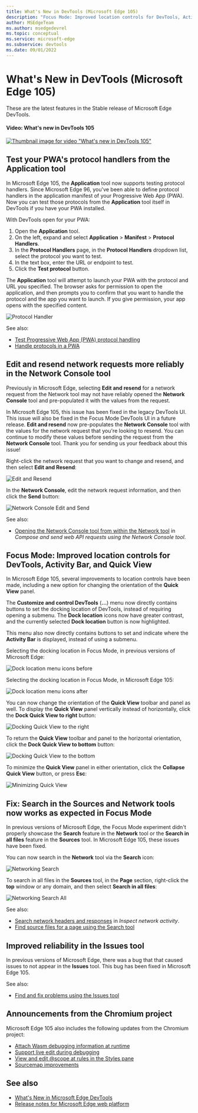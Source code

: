 ```yaml
---
title: What's New in DevTools (Microsoft Edge 105)
description: "Focus Mode: Improved location controls for DevTools, Activity Bar, Quick View, and Improved reliability in Issues tool. And more."
author: MSEdgeTeam
ms.author: msedgedevrel
ms.topic: conceptual
ms.service: microsoft-edge
ms.subservice: devtools
ms.date: 09/01/2022
---
```

# What's New in DevTools (Microsoft Edge 105)

These are the latest features in the Stable release of Microsoft Edge DevTools.


<!-- ------------------------------ -->
#### Video: What's new in DevTools 105

[![Thumbnail image for video "What's new in DevTools 105"](./devtools-105-images/devtools-whatsnew-105.png)](https://www.youtube.com/watch?v=h0XJH_iLoUk)


<!-- ====================================================================== -->
## Test your PWA's protocol handlers from the Application tool

<!-- Title: Test your PWA's protocol handlers from the Application tool -->
<!-- Subtitle: From the Manifest section of the Application tool, you can now provide custom protocols to launch your PWA. -->

In Microsoft Edge 105, the **Application** tool now supports testing protocol handlers.  Since Microsoft Edge 96, you've been able to define protocol handlers in the application manifest of your Progressive Web App (PWA).  Now you can test those protocols from the **Application** tool itself in DevTools if you have your PWA installed.

With DevTools open for your PWA:

1. Open the **Application** tool.
1. On the left, expand and select **Application** > **Manifest** > **Protocol Handlers**.
1. In the **Protocol Handlers** page, in the **Protocol Handlers** dropdown list, select the protocol you want to test.
1. In the text box, enter the URL or endpoint to test.
1. Click the **Test protocol** button.

The **Application** tool will attempt to launch your PWA with the protocol and URL you specified.  The browser asks for permission to open the application, and then prompts you to confirm that you want to handle the protocol and the app you want to launch. If you give permission, your app opens with the specified content.

![Protocol Handler](./devtools-105-images/protocol-handler.png)

See also:

* [Test Progressive Web App (PWA) protocol handling](../../../progressive-web-apps/protocol-handlers.md)
* [Handle protocols in a PWA](../../../../progressive-web-apps/how-to/handle-protocols.md)


<!-- ====================================================================== -->
## Edit and resend network requests more reliably in the Network Console tool

<!-- Title: Edit and resend network requests more reliably in the Network Console tool  -->
<!-- Subtitle: Modify and resend network requests that have been logged in the Network tool with the Network Console tool. -->

Previously in Microsoft Edge, selecting **Edit and resend** for a network request from the Network tool may not have reliably opened the **Network Console** tool and pre-populated it with the values from the request.

In Microsoft Edge 105, this issue has been fixed in the legacy DevTools UI.  This issue will also be fixed in the Focus Mode DevTools UI in a future release.  **Edit and resend** now pre-populates the **Network Console** tool with the values for the network request that you're looking to resend.  You can continue to modify these values before sending the request from the **Network Console** tool.  Thank you for sending us your feedback about this issue!

Right-click the network request that you want to change and resend, and then select **Edit and Resend**:

![Edit and Resend](./devtools-105-images/edit-and-resend.png)

In the **Network Console**, edit the network request information, and then click the **Send** button:

![Network Console Edit and Send](./devtools-105-images/networkconsole-edit.png)

See also:
* [Opening the Network Console tool from within the Network tool](../../../network-console/network-console-tool.md#opening-the-network-console-tool-from-within-the-network-tool) in _Compose and send web API requests using the Network Console tool_.


<!-- ====================================================================== -->
## Focus Mode: Improved location controls for DevTools, Activity Bar, and Quick View

<!-- Title: Focus Mode: Improved location controls for DevTools, Activity Bar, and Quick View -->
<!-- Subtitle: Focus Mode: Improved location controls for DevTools, Activity Bar, and Quick View. -->

In Microsoft Edge 105, several improvements to location controls have been made, including a new option for changing the orientation of the **Quick View** panel.

The **Customize and control DevTools** (**...**) menu now directly contains buttons to set the docking location of DevTools, instead of requiring opening a submenu.  The **Dock location** icons now have greater contrast, and the currently selected **Dock location** button is now highlighted.

This menu also now directly contains buttons to set and indicate where the **Activity Bar** is displayed, instead of using a submenu.

Selecting the docking location in Focus Mode, in previous versions of Microsoft Edge:

![Dock location menu icons before](./devtools-105-images/before-docking-menu.png)

Selecting the docking location in Focus Mode, in Microsoft Edge 105:

![Dock location menu icons after](./devtools-105-images/after-docking-menu.png)

You can now change the orientation of the **Quick View** toolbar and panel as well.  To display the **Quick View** panel vertically instead of horizontally, click the **Dock Quick View to right** button:

![Docking Quick View to the right](./devtools-105-images/quickview-console.png)

To return the **Quick View** toolbar and panel to the horizontal orientation, click the **Dock Quick View to bottom** button:

![Docking Quick View to the bottom](./devtools-105-images/dock-quick-view-bottom.png)

To minimize the **Quick View** panel in either orientation, click the **Collapse Quick View** button, or press **Esc**:

![Minimizing Quick View](./devtools-105-images/focus-mode-improved-location-controls.png)


<!-- ====================================================================== -->
## Fix: Search in the Sources and Network tools now works as expected in Focus Mode

<!-- Title: Fix: Search in the Sources and Network tools now works as expected in Focus Mode  -->
<!-- Subtitle: Try Focus Mode, a new, more simplified, and streamlined UI for DevTools! -->

In previous versions of Microsoft Edge, the Focus Mode experiment didn't properly showcase the **Search** feature in the **Network** tool or the **Search in all files** feature in the **Sources** tool.  In Microsoft Edge 105, these issues have been fixed.

You can now search in the **Network** tool via the **Search** icon:

![Networking Search](./devtools-105-images/networking-search.png)

To search in all files in the **Sources** tool, in the **Page** section, right-click the **top** window or any domain, and then select **Search in all files**:

![Networking Search All](./devtools-105-images/sources-search-all-files.png)

See also:
* [Search network headers and responses](../../../network/index.md#search-network-headers-and-responses) in _Inspect network activity_.
* [Find source files for a page using the Search tool](../../../search/search-tool.md)


<!-- ====================================================================== -->
## Improved reliability in the Issues tool

<!-- Title: Improved reliability in Issues tool -->
<!-- Subtitle: A bug that sometimes resulted in issues not appearing has been fixed. -->

In previous versions of Microsoft Edge, there was a bug that that caused issues to not appear in the **Issues** tool.  This bug has been fixed in Microsoft Edge 105.

See also:

* [Find and fix problems using the Issues tool](../../../issues/index.md)


<!-- ====================================================================== -->
## Announcements from the Chromium project

Microsoft Edge 105 also includes the following updates from the Chromium project:

* [Attach Wasm debugging information at runtime](https://developer.chrome.com/blog/new-in-devtools-105/#wasm)
* [Support live edit during debugging](https://developer.chrome.com/blog/new-in-devtools-105/#live-edit)
* [View and edit @scope at rules in the Styles pane](https://developer.chrome.com/blog/new-in-devtools-105/#scope)
* [Sourcemap improvements](https://developer.chrome.com/blog/new-in-devtools-105/#sourcemaps)


<!-- ====================================================================== -->
<!-- uncomment if content is copied from developer.chrome.com to this page -->

<!-- > [!NOTE]
> Portions of this page are modifications based on work created and [shared by Google](https://developers.google.com/terms/site-policies) and used according to terms described in the [Creative Commons Attribution 4.0 International License](https://creativecommons.org/licenses/by/4.0).
> The original page for announcements from the Chromium project is [What's New in DevTools (Chrome 105)](https://developer.chrome.com/blog/new-in-devtools-105) and is authored by Jecelyn Yeen. -->


<!-- ====================================================================== -->
<!-- uncomment if content is copied from developer.chrome.com to this page -->

<!-- [![Creative Commons License](../../../../media/cc-logo/88x31.png)](https://creativecommons.org/licenses/by/4.0)
This work is licensed under a [Creative Commons Attribution 4.0 International License](https://creativecommons.org/licenses/by/4.0). -->


<!-- ====================================================================== -->
## See also

* [What's New in Microsoft Edge DevTools](../../whats-new.md)
* [Release notes for Microsoft Edge web platform](../../../../web-platform/release-notes/index.md)
